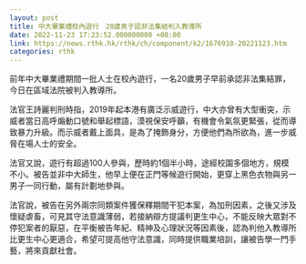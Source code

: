```yaml
---
layout: post
title: 中大畢業禮校內遊行　20歲男子認非法集結判入教導所
date: 2022-11-23 17:23:52.000000000 +08:00
link: https://news.rthk.hk/rthk/ch/component/k2/1676910-20221123.htm
categories: rthk
---
```


前年中大畢業禮期間一批人士在校內遊行，一名20歲男子早前承認非法集結罪，今日在區域法院被判入教導所。

法官王詩麗判刑時指，2019年起本港有廣泛示威遊行，中大亦曾有大型衝突，示威者當日高呼煽動口號和舉起標語，漠視保安呼籲，有機會令氣氛更緊張，從而導致暴力升級。而示威者戴上面具，是為了掩飾身分，方便他們為所欲為，進一步威脅在場人士的安全。

法官又說，遊行有超過100人參與，歷時約1個半小時，途經校園多個地方，規模不小。被告並非中大師生，他早上便在正門等候遊行開始，更穿上黑色衣物與另一男子一同行動，屬有計劃地參與。

法官說，被告在另外兩宗同類案件獲保釋期間干犯本案，為加刑因素，之後又涉及懷疑虐畜，可見其守法意識薄弱，若接納辯方提議判更生中心，不能反映大眾對不停犯案者的厭惡，在平衡被告年紀、精神及心理狀況等因素後，認為判他入教導所比更生中心更適合，希望可提高他守法意識，同時提供職業培訓，讓被告學一門手藝，將來貢獻社會。
